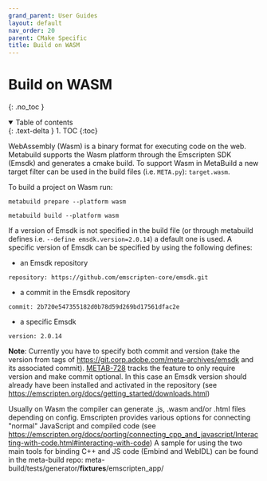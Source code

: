 ```yaml
---
grand_parent: User Guides
layout: default
nav_order: 20
parent: CMake Specific
title: Build on WASM
---
```


# Build on WASM
{: .no_toc }


<details open markdown="block">
  <summary>
    Table of contents
  </summary>
  {: .text-delta }
1. TOC
{:toc}
</details>




WebAssembly (Wasm) is a binary format for executing code on the web. Metabuild supports the Wasm platform through the Emscripten SDK (Emsdk) and generates a cmake build.
To support Wasm in MetaBuild a new target filter can be used in the build files (i.e. `META.py`): `target.wasm`.

To build a project on Wasm run:

`metabuild prepare --platform wasm`

`metabuild build --platform wasm`


If a version of Emsdk is not specified in the build file (or through metabuild defines i.e. `--define emsdk.version=2.0.14`) a default one is used. 
A specific version of Emsdk can be specified by using the following defines:

- an Emsdk repository

`repository: https://github.com/emscripten-core/emsdk.git`

- a commit in the Emsdk repository

`commit: 2b720e547355182d0b78d59d269bd17561dfac2e`

- a specific Emsdk

`version: 2.0.14`


__Note__: Currently you have to specify both commit and version (take the version from tags of https://git.corp.adobe.com/meta-archives/emsdk and its associated commit).  [METAB-728](https://jira.corp.adobe.com/browse/METAB-728) tracks the feature to only require version and make commit optional. In this case an Emsdk version should already have been installed
and activated in the repository (see <https://emscripten.org/docs/getting_started/downloads.html>)

Usually on Wasm the compiler can generate .js, .wasm  and/or .html files depending on config.
Emscripten provides various options for connecting "normal" JavaScript and compiled code (see <https://emscripten.org/docs/porting/connecting_cpp_and_javascript/Interacting-with-code.html#interacting-with-code>)
A sample for using the two main tools for binding C++ and JS code (Embind and WebIDL) can be found in the meta-build repo: meta-build/tests/generator/__fixtures__/emscripten_app/
